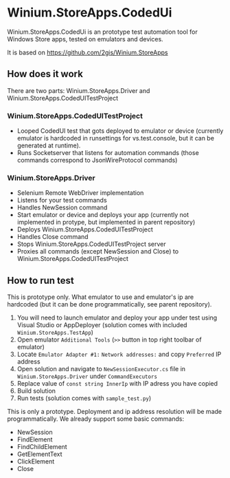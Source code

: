 # Winium.StoreApps.CodedUi

Winium.StoreApps.CodedUi is an prototype test automation tool for Windows Store apps, tested on emulators and devices.

It is based on https://github.com/2gis/Winium.StoreApps

## How does it work

There are two parts: Winium.StoreApps.Driver and Winium.StoreApps.CodedUITestProject

### Winium.StoreApps.CodedUITestProject
- Looped CodedUI test that gots deployed to emulator or device (currently emulator is hardcoded in runsettings for vs.test.console, but it can be generated at runtime).
- Runs Socketserver that listens for automation commands (those commands correspond to JsonWireProtocol commands)

### Winium.StoreApps.Driver
- Selenium Remote WebDriver implementation
- Listens for your test commands
- Handles NewSession command
 - Start emulator or device and deploys your app (currently not implemented in protype, but implemented in parent repository)
 - Deploys Winium.StoreApps.CodedUITestProject
-  Handles Close command
 - Stops Winium.StoreApps.CodedUITestProject server
- Proxies all commands (except NewSession and Close) to Winium.StoreApps.CodedUITestProject


## How to run test

This is prototype only. What emulator to use and emulator's ip are hardcoded (but it can be done programmatically, see parent repository).

1. You will need to launch emulator and deploy your app under test using Visual Studio or AppDeployer (solution comes with included `Winium.StoreApps.TestApp`)
2. Open emulator `Additional Tools` (`>>` button in top right toolbar of emulator)
3. Locate `Emulator Adapter #1:` `Network addresses:` and copy `Preferred` IP address
4. Open solution and navigate to `NewSessionExecutor.cs` file in `Winium.StoreApps.Driver` under `CommandExecutors`
5. Replace value of `const string InnerIp` with IP adress you have copied
6. Build solution
7. Run tests (solution comes with `sample_test.py`)

This is only a prototype. Deployment and ip address resolution will be made programmatically.
We already support some basic commands:
- NewSession
- FindElement
- FindChildElement
- GetElementText
- ClickElement
- Close

